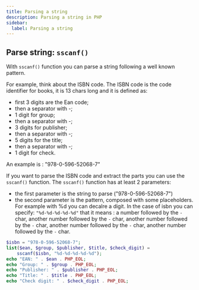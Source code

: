```yaml
---
title: Parsing a string
description: Parsing a string in PHP
sidebar:
  label: Parsing a string
---
```


## Parse string: `sscanf()`
 With `sscanf()` function you can parse a string following a well known pattern.

For example, think about the ISBN code. The ISBN code is the code identifier for books, it is 13 chars long and it is defined as:

- first 3 digits are the Ean code;
- then a separator with -;
- 1 digit for group;
- then a separator with -;
- 3 digits for publisher;
- then a separator with -;
- 5 digits for the title;
- then a separator with -;
- 1 digit for check.

An example is : "978-0-596-52068-7"

If you want to parse the ISBN code and extract the parts you can use the `sscanf()` function. The `sscanf()` function has at least 2 parameters:

- the first parameter is the string to parse ("978-0-596-52068-7")
- the second parameter is the pattern, composed with some placeholders. For example with %d you can decalre a digit. In the case of isbn you can specify: `"%d-%d-%d-%d-%d"` that it means : a number followed by the `-` char, another number followed by the `-` char, another number followed by the `-` char, another number followed by the `-` char, another number followed by the `-` char.

```php
$isbn = "978-0-596-52068-7";
list($ean, $group, $publisher, $title, $check_digit) =
    sscanf($isbn, "%d-%d-%d-%d-%d");
echo "EAN: " . $ean . PHP_EOL;
echo "Group: " . $group . PHP_EOL;
echo "Publisher: " . $publisher . PHP_EOL;
echo "Title: " . $title . PHP_EOL;
echo "Check digit: " . $check_digit . PHP_EOL;
```
